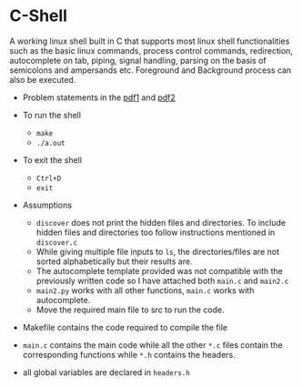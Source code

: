 # C-Shell

A working linux shell built in C that supports most linux shell functionalities such as the basic linux commands, process control commands, redirection, autocomplete on tab, piping, signal handling, parsing on the basis of semicolons and ampersands etc. Foreground and Background process can also be executed.


- Problem statements in the [pdf1](./OSN_Assignment_2.pdf) and [pdf2](./Assignment_3-Extending_the_shell.pdf)

- To run the shell
    - `make`
    - `./a.out`

- To exit the shell
    - `Ctrl+D`
    -  `exit`

- Assumptions
    - `discover` does not print the hidden files and directories. To include hidden files and directories too follow instructions mentioned in `discover.c`
    - While giving multiple file inputs to `ls`, the directories/files are not sorted alphabetically but their results are.
    - The autocomplete template provided was not compatible with the previously written code so I have attached both `main.c` and `main2.c`
    -  `main2.py` works with all other functions, `main.c` works with autocomplete.
    - Move the required main file to src to run the code.

- Makefile contains the code required to compile the file
-  `main.c` contains the main code while all the other `*.c` files contain the corresponding functions while `*.h` contains the headers.
- all global variables are declared in `headers.h`

